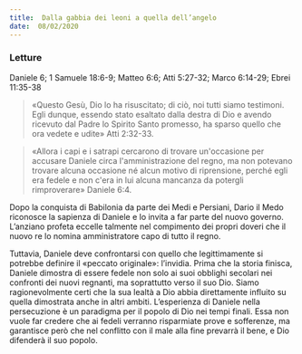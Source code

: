 ```yaml
---
title:  Dalla gabbia dei leoni a quella dell’angelo
date:  08/02/2020
---
```


### Letture
Daniele 6; 1 Samuele 18:6-9; Matteo 6:6; Atti 5:27-32; Marco 6:14-29; Ebrei 11:35-38

> <p></p>
> «Questo Gesù, Dio lo ha risuscitato; di ciò, noi tutti siamo testimoni. Egli dunque, essendo stato esaltato dalla destra di Dio e avendo ricevuto dal Padre lo Spirito Santo promesso, ha sparso quello che ora vedete e udite» Atti 2:32-33.

> <p></p>
> «Allora i capi e i satrapi cercarono di trovare un'occasione per accusare Daniele circa l'amministrazione del regno, ma non potevano trovare alcuna occasione né alcun motivo di riprensione, perché egli era fedele e non c'era in lui alcuna mancanza da potergli rimproverare» Daniele 6:4.

Dopo la conquista di Babilonia da parte dei Medi e Persiani, Dario il Medo riconosce la sapienza di Daniele e lo invita a far parte del nuovo governo. L’anziano profeta eccelle talmente nel compimento dei propri doveri che il nuovo re lo nomina amministratore capo di tutto il regno.

Tuttavia, Daniele deve confrontarsi con quello che legittimamente si potrebbe definire il «peccato originale»: l’invidia. Prima che la storia finisca, Daniele dimostra di essere fedele non solo ai suoi obblighi secolari nei confronti dei nuovi regnanti, ma soprattutto verso il suo Dio. Siamo ragionevolmente certi che la sua lealtà a Dio abbia direttamente influito su quella dimostrata anche in altri ambiti. L’esperienza di Daniele nella persecuzione è un paradigma per il popolo di Dio nei tempi finali. Essa non vuole far credere che ai fedeli verranno risparmiate prove e sofferenze, ma garantisce però che nel conflitto con il male alla fine prevarrà il bene, e Dio difenderà il suo popolo.